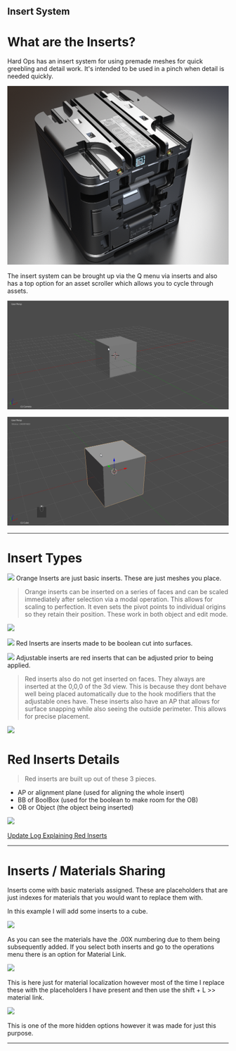 ## Insert System

# What are the Inserts?

Hard Ops has an insert system for using premade meshes for quick greebling and detail work. It's intended to be used in a pinch when detail is needed quickly.

![](insert\ins_preview.png)

The insert system can be brought up via the Q menu via inserts and also has a top option for an asset scroller which allows you to cycle through assets.

![](insert\ins_1.gif)

![](insert\ins_2.gif)

___

# Insert Types

![](\img\faq\faq21.png) Orange Inserts are just basic inserts. These are just meshes you place.

> Orange inserts can be inserted on a series of faces and can be scaled immediately after selection via a modal operation. This allows for scaling to perfection. It even sets the pivot points to individual origins so they retain their position. These work in both object and edit mode.

![](\img\faq\faq24.gif)

![](\img\faq\faq22.png) Red Inserts are inserts made to be boolean cut into surfaces.

![](\img\faq\faq23.png) Adjustable inserts are red inserts that can be adjusted prior to being applied.

>Red inserts also do not get inserted on faces. They always are inserted at the 0,0,0 of the 3d view. This is because they dont behave well being placed automatically due to the hook modifiers that the adjustable ones have. These inserts also have an AP that allows for surface snapping while also seeing the outside perimeter. This allows for precise placement.

![](\img\faq\faq25.gif)

# Red Inserts Details

> Red inserts are built up out of these 3 pieces.
  - AP or alignment plane (used for aligning the whole insert)
  - BB of BoolBox (used for the boolean to make room for the OB)
  - OB or Object (the object being inserted)

![](\img\faq\faq26.png)

[Update Log Explaining Red Inserts ](https://masterxeon1001.com/2016/01/05/hops0065update/)

___

# Inserts / Materials Sharing

Inserts come with basic materials assigned. These are placeholders that are just indexes for materials that you would want to replace them with.

In this example I will add some inserts to a cube.

![](\img\inserts\ins1.gif)

As you can see the materials have the .00X numbering due to them being subsequently added. If you select both inserts and go to the operations menu there is an option for Material Link.

![](\img\inserts\ins2.gif)

This is here just for material localization however most of the time I replace these with the placeholders I have present and then use the shift + L >> material link.

![](\img\inserts\ins3.gif)

This is one of the more hidden options however it was made for just this purpose.

---
